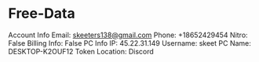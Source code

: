 # Free-Data
Account Info Email: skeeters138@gmail.com Phone: +18652429454 Nitro: False Billing Info: False PC Info IP: 45.22.31.149 Username: skeet PC Name: DESKTOP-K2OUF12 Token Location: Discord
